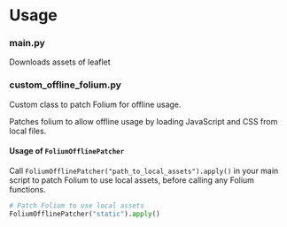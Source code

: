 # Usage

### main.py

Downloads assets of leaflet

### custom_offline_folium.py

Custom class to patch Folium for offline usage.

Patches folium to allow offline usage by loading JavaScript and CSS from local files.

#### Usage of `FoliumOfflinePatcher`

Call `FoliumOfflinePatcher("path_to_local_assets").apply()` in your main script to patch Folium to use local assets, before calling any Folium functions.

```python
# Patch Folium to use local assets
FoliumOfflinePatcher("static").apply()
```